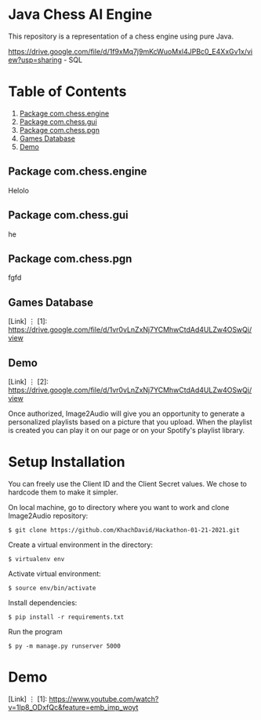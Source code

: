 # Java Chess AI Engine

This repository is a representation of a chess engine using pure Java. 

https://drive.google.com/file/d/1f9xMq7j9mKcWuoMxl4JPBc0_E4XxGv1x/view?usp=sharing - SQL

# Table of Contents

1. [Package com.chess.engine](#packageone)
2. [Package com.chess.gui](#packagetwo)
3. [Package com.chess.pgn](#packagethree)
4. [Games Database](#sql-games)
5. [Demo](#demo)


## Package com.chess.engine<a name="sql-games" />

Helolo 

## Package com.chess.gui<a name="sql-games" />

he

## Package com.chess.pgn<a name="sql-games" />

fgfd

## Games Database<a name="sql-games" />

[Link]
⋮
[1]: https://drive.google.com/file/d/1vr0vLnZxNj7YCMhwCtdAd4ULZw4OSwQj/view

## Demo<a name="demo"/>

[Link]
⋮
[2]: https://drive.google.com/file/d/1vr0vLnZxNj7YCMhwCtdAd4ULZw4OSwQj/view



Once authorized, Image2Audio will give you an opportunity to generate a personalized playlists based on a picture that you upload. When the playlist is created you can play it on our page or on your Spotify's playlist library. 

# Setup Installation

You can freely use the Client ID and the Client Secret values. We chose to hardcode them to make it simpler.

On local machine, go to directory where you want to work and clone Image2Audio repository:
```
$ git clone https://github.com/KhachDavid/Hackathon-01-21-2021.git
```

Create a virtual environment in the directory:
```
$ virtualenv env
```

Activate virtual environment:
```
$ source env/bin/activate
```

Install dependencies:
```
$ pip install -r requirements.txt
```

Run the program
```
$ py -m manage.py runserver 5000
```

# Demo
[Link]
⋮
[1]: https://www.youtube.com/watch?v=1Ip8_ODxfQc&feature=emb_imp_woyt
